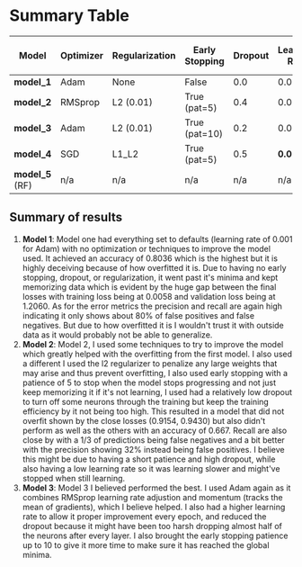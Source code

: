 # Summary Table

| Model  | Optimizer | Regularization | Early Stopping | Dropout | Learning Rate | Num of Layers       | Accuracy | Precision | Recall | F1-Score | Best Epoch | Training Loss | Validation Loss |
|--------|-----------|----------------|----------------|---------|---------------|-------------------|----------|-----------|--------|----------|------------|---------------|------------------|
| **model_1**| Adam      | None           | False          | 0.0     | 0.001         | 10     | **0.8036** | 0.8033    | 0.8036 | 0.8032   | 30         | 0.0058       | 1.2060          |
| **model_2**| RMSprop   | L2 (0.01)      | True (pat=5)   | 0.4     | 0.0005        | 10     | 0.6667   | 0.6847    | 0.6667 | 0.6608   | 18         | 0.9430       | 0.9154          |
| **model_3**| Adam      | L2 (0.01)      | True (pat=10)  | 0.2     | 0.001         | 11     | 0.7024   | 0.7107    | 0.7024 | 0.6999   | 20         | 0.8295       | 0.8558          |
| **model_4**| SGD       | L1_L2          | True (pat=5)   | 0.5     | **0.01**      | 11     | **0.7976** | 0.8076    | 0.7976 | 0.7999   | 30         | 1.4965       | 1.8144          |
| **model_5** (RF) | n/a   | n/a            | n/a            | n/a     | n/a           | n/a               | 0.6905   | 0.7204    | 0.6905 | 0.6873   | n/a        | n/a          | n/a              |

## Summary of results
1. **Model 1**: Model one had everything set to defaults (learning rate of 0.001 for Adam) with no optimization or techniques to improve the model used. It achieved an accuracy of 0.8036 which is the highest but it is highly deceiving because of how overfitted it is. Due to having no early stopping, dropout, or regularization, it went past it's minima and kept memorizing data which is evident by the huge gap between the final losses with training loss being at 0.0058 and validation loss being at 1.2060.
As for the error metrics the precision and recall are again high indicating it only shows about 80% of false positives and false negatives. But due to how overfitted it is I wouldn't trust it with outside data as it would probably not be able to generalize.
2. **Model 2**: Model 2, I used some techniques to try to improve the model which greatly helped with the overfitting from the first model. I also used a different  I used the l2 regularizer to penalize any large weights that may arise and thus prevent overfitting, I also used early stopping with a patience of 5 to stop when the model stops progressing and not just keep memorizing it if it's not learning, I used had a relatively low dropout to turn off some neurons through the training but keep the training efficiency by it not being too high.
This resulted in a model that did not overfit shown by the close losses (0.9154, 0.9430) but also didn't perform as well as the others with an accuracy of 0.667. Recall are also close by with a 1/3 of predictions being false negatives and a bit better with the precision showing 32% instead being false positives. I believe this might be due to having a short patience and high dropout, while also having a low learning rate so it was learning slower and might've stopped when still learning.
3. **Model 3**: Model 3 I believed performed the best. I used Adam again as it combines RMSprop learning rate adjustion and momentum (tracks the mean of gradients), which I believe helped. I also had a higher learning rate to allow it proper improvement every epoch, and reduced the dropout because it might have been too harsh dropping almost half of the neurons after every layer. I also brought the early stopping patience up to 10 to give it more time to make sure it has reached the global minima.